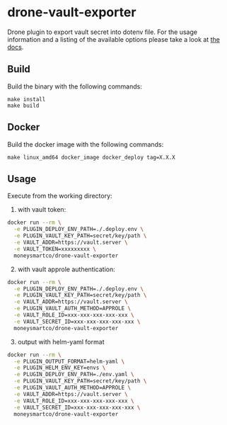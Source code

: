 # drone-vault-exporter

Drone plugin to export vault secret into dotenv file. For the usage information and a listing of the available options please take a look at [the docs](DOCS.md).

## Build

Build the binary with the following commands:

```
make install
make build
```

## Docker

Build the docker image with the following commands:

```
make linux_amd64 docker_image docker_deploy tag=X.X.X
```

## Usage

Execute from the working directory:

1) with vault token:
```sh
docker run --rm \
  -e PLUGIN_DEPLOY_ENV_PATH=./.deploy.env \
  -e PLUGIN_VAULT_KEY_PATH=secret/key/path \
  -e VAULT_ADDR=https://vault.server \
  -e VAULT_TOKEN=xxxxxxxxx \
  moneysmartco/drone-vault-exporter
```

2) with vault approle authentication:
```sh
docker run --rm \
  -e PLUGIN_DEPLOY_ENV_PATH=./.deploy.env \
  -e PLUGIN_VAULT_KEY_PATH=secret/key/path \
  -e VAULT_ADDR=https://vault.server \
  -e PLUGIN_VAULT_AUTH_METHOD=APPROLE \
  -e VAULT_ROLE_ID=xxx-xxx-xxx-xxx-xxx \
  -e VAULT_SECRET_ID=xxx-xxx-xxx-xxx-xxx \
  moneysmartco/drone-vault-exporter
```

3) output with helm-yaml format
```sh
docker run --rm \
  -e PLUGIN_OUTPUT_FORMAT=helm-yaml \
  -e PLUGIN_HELM_ENV_KEY=envs \
  -e PLUGIN_DEPLOY_ENV_PATH=./env.yaml \
  -e PLUGIN_VAULT_KEY_PATH=secret/key/path \
  -e PLUGIN_VAULT_AUTH_METHOD=APPROLE \
  -e VAULT_ADDR=https://vault.server \
  -e VAULT_ROLE_ID=xxx-xxx-xxx-xxx-xxx \
  -e VAULT_SECRET_ID=xxx-xxx-xxx-xxx-xxx \
  moneysmartco/drone-vault-exporter
```
